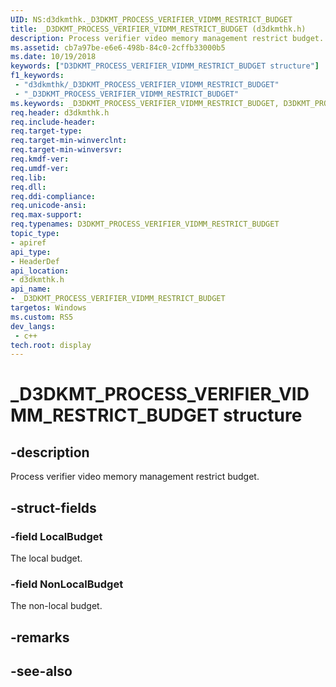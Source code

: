 ```yaml
---
UID: NS:d3dkmthk._D3DKMT_PROCESS_VERIFIER_VIDMM_RESTRICT_BUDGET
title: _D3DKMT_PROCESS_VERIFIER_VIDMM_RESTRICT_BUDGET (d3dkmthk.h)
description: Process verifier video memory management restrict budget.
ms.assetid: cb7a97be-e6e6-498b-84c0-2cffb33000b5
ms.date: 10/19/2018
keywords: ["D3DKMT_PROCESS_VERIFIER_VIDMM_RESTRICT_BUDGET structure"]
f1_keywords:
 - "d3dkmthk/_D3DKMT_PROCESS_VERIFIER_VIDMM_RESTRICT_BUDGET"
 - "_D3DKMT_PROCESS_VERIFIER_VIDMM_RESTRICT_BUDGET"
ms.keywords: _D3DKMT_PROCESS_VERIFIER_VIDMM_RESTRICT_BUDGET, D3DKMT_PROCESS_VERIFIER_VIDMM_RESTRICT_BUDGET, 
req.header: d3dkmthk.h
req.include-header:
req.target-type:
req.target-min-winverclnt:
req.target-min-winversvr:
req.kmdf-ver:
req.umdf-ver:
req.lib:
req.dll:
req.ddi-compliance:
req.unicode-ansi:
req.max-support:
req.typenames: D3DKMT_PROCESS_VERIFIER_VIDMM_RESTRICT_BUDGET
topic_type: 
- apiref
api_type: 
- HeaderDef
api_location: 
- d3dkmthk.h
api_name: 
- _D3DKMT_PROCESS_VERIFIER_VIDMM_RESTRICT_BUDGET
targetos: Windows
ms.custom: RS5
dev_langs:
 - c++
tech.root: display
---
```


# _D3DKMT_PROCESS_VERIFIER_VIDMM_RESTRICT_BUDGET structure

## -description

Process verifier video memory management restrict budget.

## -struct-fields

### -field LocalBudget

The local budget.

### -field NonLocalBudget
 
The non-local budget.

## -remarks

## -see-also
